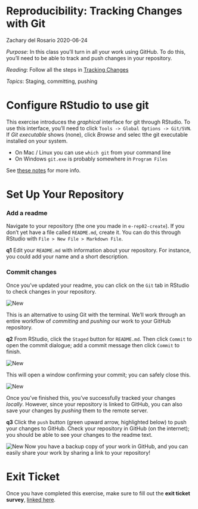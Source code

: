 Reproducibility: Tracking Changes with Git
================
Zachary del Rosario
2020-06-24

*Purpose*: In this class you’ll turn in all your work using GitHub. To
do this, you’ll need to be able to track and push changes in your
repository.

*Reading*: Follow all the steps in [Tracking
Changes](https://swcarpentry.github.io/git-novice/04-changes/index.html)

*Topics*: Staging, committing, pushing

# Configure RStudio to use git

<!-- -------------------------------------------------- -->

This exercise introduces the *graphical* interface for git through
RStudio. To use this interface, you’ll need to click `Tools -> Global
Options -> Git/SVN`. If *Git executable* shows (none), click *Browse*
and selec tthe git executable installed on your system.

  - On Mac / Linux you can use `which git` from your command line
  - On Windows `git.exe` is probably somewhere in `Program Files`

See [these
notes](https://jennybc.github.io/2014-05-12-ubc/ubc-r/session03_git.html)
for more info.

# Set Up Your Repository

<!-- -------------------------------------------------- -->

### Add a readme

<!-- ------------------------- -->

Navigate to your repository (the one you made in `e-rep02-create`). If
you don’t yet have a file called `README.md`, create it. You can do this
through RStudio with `File > New File > Markdown File`.

**q1** Edit your `README.md` with information about your repository. For
instance, you could add your name and a short description.

### Commit changes

<!-- ------------------------- -->

Once you’ve updated your readme, you can click on the `Git` tab in
RStudio to check changes in your repository.

![New](./images/rep03-git.png)

This is an alternative to using Git with the terminal. We’ll work
through an entire workflow of *commiting* and *pushing* our work to your
GitHub repository.

**q2** From RStudio, click the `Staged` button for `README.md`. Then
click `Commit` to open the commit dialogue; add a commit message then
click `Commit` to finish.

![New](./images/rep03-commit.png)

This will open a window confirming your commit; you can safely close
this.

![New](./images/rep03-commit-msg.png)

Once you’ve finished this, you’ve successfully tracked your changes
*locally*. However, since your repository is linked to GitHub, you can
also save your changes by *pushing* them to the remote server.

**q3** Click the `push` button (green upward arrow, highlighted below)
to push your changes to GitHub. Check your repository in GitHub (on the
internet); you should be able to see your changes to the readme text.

![New](./images/rep03-push.png) Now you have a backup copy of your work
in GitHub, and you can easily share your work by sharing a link to your
repository\!

<!-- include-exit-ticket -->

# Exit Ticket

<!-- -------------------------------------------------- -->

Once you have completed this exercise, make sure to fill out the **exit
ticket survey**, [linked
here](https://docs.google.com/forms/d/e/1FAIpQLSeuq2LFIwWcm05e8-JU84A3irdEL7JkXhMq5Xtoalib36LFHw/viewform?usp=pp_url&entry.693978880=e-code-target).
